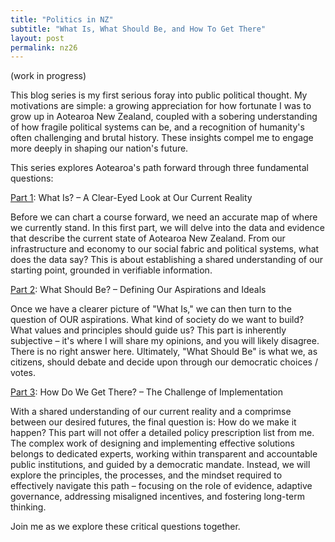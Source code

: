 ```yaml
---
title: "Politics in NZ"
subtitle: "What Is, What Should Be, and How To Get There"
layout: post
permalink: nz26
---
```


(work in progress)

This blog series is my first serious foray into public political thought. My motivations are simple: a growing appreciation for how fortunate I was to grow up in Aotearoa New Zealand, coupled with a sobering understanding of how fragile political systems can be, and a recognition of humanity's often challenging and brutal history. These insights compel me to engage more deeply in shaping our nation's future.

This series explores Aotearoa's path forward through three fundamental questions:

[Part 1]({{site.baseurl}}/nz26-what-is/): What Is? – A Clear-Eyed Look at Our Current Reality

Before we can chart a course forward, we need an accurate map of where we currently stand. In this first part, we will delve into the data and evidence that describe the current state of Aotearoa New Zealand. From our infrastructure and economy to our social fabric and political systems, what does the data say? This is about establishing a shared understanding of our starting point, grounded in verifiable information.

<!-- if you can find a statement that is wrong, isn't backed by evidence or misleading, ill give you $50. -->

<!-- in principle we should be able to agree on this! -->
<!-- missing data! -->

[Part 2]({{site.baseurl}}/nz26-what-should-be/): What Should Be? – Defining Our Aspirations and Ideals

Once we have a clearer picture of "What Is," we can then turn to the question of OUR aspirations. What kind of society do we want to build? What values and principles should guide us? This part is inherently subjective – it's where I will share my opinions, and you will likely disagree. There is no right answer here. Ultimately, "What Should Be" is what we, as citizens, should debate and decide upon through our democratic choices / votes.

<!-- so we need a system that gives everyone equal power in choosing 'what should be'. this is democracy! -->

[Part 3]({{site.baseurl}}/nz26-how/): How Do We Get There? – The Challenge of Implementation

With a shared understanding of our current reality and a comprimse between our desired futures, the final question is: How do we make it happen? This part will not offer a detailed policy prescription list from me. The complex work of designing and implementing effective solutions belongs to dedicated experts, working within transparent and accountable public institutions, and guided by a democratic mandate. Instead, we will explore the principles, the processes, and the mindset required to effectively navigate this path – focusing on the role of evidence, adaptive governance, addressing misaligned incentives, and fostering long-term thinking.

Join me as we explore these critical questions together.